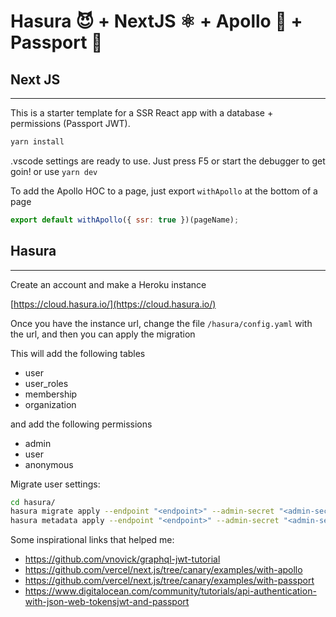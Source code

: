 # Hasura 😈 + NextJS ⚛ + Apollo 🚀 + Passport 🔐

## Next JS
---
This is a starter template for a SSR React app with a database + permissions (Passport JWT).


```bash
yarn install
```

.vscode settings are ready to use. Just press F5 or start the debugger to get goin!
or use  `yarn dev`

To add the Apollo HOC to a page, just export `withApollo` at the bottom of a page

``` javascript
export default withApollo({ ssr: true })(pageName);
```


## Hasura
---
Create an account and make a Heroku instance

[https://cloud.hasura.io/](https://cloud.hasura.io/)

Once you have the instance url, change the file `/hasura/config.yaml` with the url, and then you can apply the migration

This will add the following tables
- user
- user_roles
- membership
- organization

and add the following permissions
- admin
- user
- anonymous

Migrate user settings:

```bash
cd hasura/
hasura migrate apply --endpoint "<endpoint>" --admin-secret "<admin-secret>"
hasura metadata apply --endpoint "<endpoint>" --admin-secret "<admin-secret>"
```


Some inspirational links that helped me:
- https://github.com/vnovick/graphql-jwt-tutorial
- https://github.com/vercel/next.js/tree/canary/examples/with-apollo
- https://github.com/vercel/next.js/tree/canary/examples/with-passport
- https://www.digitalocean.com/community/tutorials/api-authentication-with-json-web-tokensjwt-and-passport